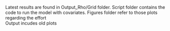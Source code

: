 Latest results are found in Output_Rho/Grid folder.
Script folder contains the code to run the model with covariates.
Figures folder refer to those plots regarding the effort  
Output incudes old plots
